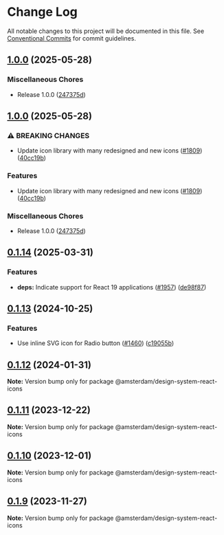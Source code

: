 # Change Log

All notable changes to this project will be documented in this file.
See [Conventional Commits](https://conventionalcommits.org) for commit guidelines.

## [1.0.0](https://github.com/Amsterdam/design-system/compare/design-system-react-icons-v1.0.0...design-system-react-icons-v1.0.0) (2025-05-28)


### Miscellaneous Chores

* Release 1.0.0 ([247375d](https://github.com/Amsterdam/design-system/commit/247375df3a0dfd5109726aaf2bb71b56ef62fdd1))

## [1.0.0](https://github.com/Amsterdam/design-system/compare/design-system-react-icons-v0.1.14...design-system-react-icons-v1.0.0) (2025-05-28)


### ⚠ BREAKING CHANGES

* Update icon library with many redesigned and new icons ([#1809](https://github.com/Amsterdam/design-system/issues/1809)) ([40cc19b](https://github.com/Amsterdam/design-system/commit/40cc19b41021e257c0fe1d4aa741480b2484156d))


### Features

* Update icon library with many redesigned and new icons ([#1809](https://github.com/Amsterdam/design-system/issues/1809)) ([40cc19b](https://github.com/Amsterdam/design-system/commit/40cc19b41021e257c0fe1d4aa741480b2484156d))


### Miscellaneous Chores

* Release 1.0.0 ([247375d](https://github.com/Amsterdam/design-system/commit/247375df3a0dfd5109726aaf2bb71b56ef62fdd1))

## [0.1.14](https://github.com/Amsterdam/design-system/compare/design-system-react-icons-v0.1.13...design-system-react-icons-v0.1.14) (2025-03-31)


### Features

* **deps:** Indicate support for React 19 applications ([#1957](https://github.com/Amsterdam/design-system/issues/1957)) ([de98f87](https://github.com/Amsterdam/design-system/commit/de98f87027b85c9459c57483da5ce80075e9ecd5))

## [0.1.13](https://github.com/Amsterdam/design-system/compare/design-system-react-icons-v0.1.12...design-system-react-icons-v0.1.13) (2024-10-25)

### Features

* Use inline SVG icon for Radio button ([#1460](https://github.com/Amsterdam/design-system/issues/1460)) ([c19055b](https://github.com/Amsterdam/design-system/commit/c19055bd6453ce40ca43b31d599f14ec65d6037a))

## [0.1.12](https://github.com/Amsterdam/design-system/compare/@amsterdam/design-system-react-icons@0.1.11...@amsterdam/design-system-react-icons@0.1.12) (2024-01-31)

**Note:** Version bump only for package @amsterdam/design-system-react-icons

## [0.1.11](https://github.com/Amsterdam/design-system/compare/@amsterdam/design-system-react-icons@0.1.10...@amsterdam/design-system-react-icons@0.1.11) (2023-12-22)

**Note:** Version bump only for package @amsterdam/design-system-react-icons

## [0.1.10](https://github.com/Amsterdam/design-system/compare/@amsterdam/design-system-react-icons@0.1.9...@amsterdam/design-system-react-icons@0.1.10) (2023-12-01)

**Note:** Version bump only for package @amsterdam/design-system-react-icons

## [0.1.9](https://github.com/Amsterdam/design-system/compare/@amsterdam/design-system-react-icons@0.1.8...@amsterdam/design-system-react-icons@0.1.9) (2023-11-27)

**Note:** Version bump only for package @amsterdam/design-system-react-icons

